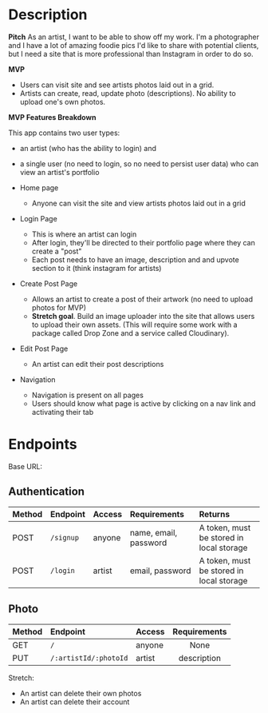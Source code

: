 # Description

**Pitch**
As an artist, I want to be able to show off my work. I'm a photographer and I have a lot of amazing foodie pics I'd like to share with potential clients, but I need a site that is more professional than Instagram in order to do so.

**MVP**

- Users can visit site and see artists photos laid out in a grid.
- Artists can create, read, update photo (descriptions). No ability to upload one's own photos.

**MVP Features Breakdown**

This app contains two user types:

- an artist (who has the ability to login) and
- a single user (no need to login, so no need to persist user data) who can view an artist's portfolio

- Home page
  - Anyone can visit the site and view artists photos laid out in a grid
- Login Page
  - This is where an artist can login
  - After login, they'll be directed to their portfolio page where they can create a "post"
  - Each post needs to have an image, description and and upvote section to it (think instagram for artists)
- Create Post Page
  - Allows an artist to create a post of their artwork (no need to upload photos for MVP)
  - **Stretch goal**. Build an image uploader into the site that allows users to upload their own assets. (This will require some work with a package called Drop Zone and a service called Cloudinary).
- Edit Post Page
  - An artist can edit their post descriptions
- Navigation
  - Navigation is present on all pages
  - Users should know what page is active by clicking on a nav link and activating their tab


# Endpoints

Base URL: 

## Authentication
| Method | Endpoint  | Access | Requirements          | Returns                                  |
| :---   | :---      | :---   | :---                  | :---                                     |
| POST   | `/signup` | anyone | name, email, password | A token, must be stored in local storage |
| POST   | `/login`  | artist | email, password       | A token, must be stored in local storage |

## Photo
| Method | Endpoint              | Access  | Requirements  |
| :---   | :---                  | :---    | :---:         |
| GET    |  `/`                  | anyone  | None          |
| PUT    | `/:artistId/:photoId` | artist  | description   |


Stretch:
- An artist can delete their own photos
- An artist can delete their account
